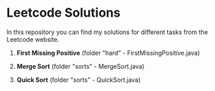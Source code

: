# Leetcode Solutions

In this repository you can find my solutions for different tasks from the Leetcode website.

1. **First Missing Positive** (folder "hard" - FirstMissingPositive.java)

2. **Merge Sort** (folder "sorts" - MergeSort.java)

3. **Quick Sort** (folder "sorts" - QuickSort.java)